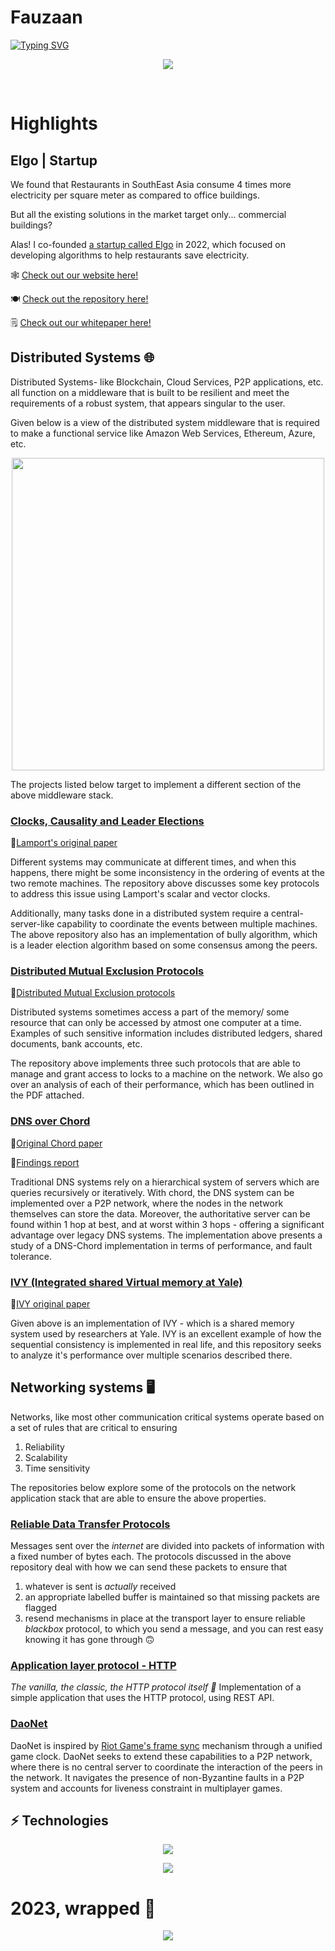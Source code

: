 # Fauzaan
[![Typing SVG](https://readme-typing-svg.demolab.com?font=Fira+Code&duration=2000&pause=1000&color=025EF7&multiline=true&width=435&height=95&lines=Software+and+Data+Engineer;Engineering+Backend+Systems)](https://git.io/typing-svg)

<p align="center">
  <!--<img align="center" src="https://github-readme-stats.vercel.app/api/top-langs/?username=fauzxan&layout=donut&theme=transparent&show_icons=true"/>-->
  <img align="center" src="https://api.githubtrends.io/user/svg/fauzxan/langs?time_range=one_year&loc_metric=changed&theme=classic"/>
</p>

<!--
<details>
  <image align="center" src="https://github-readme-stats.vercel.app/api/wakatime/?username=fauzxan" />
</details> Test change
-->

<br/>

# Highlights

## Elgo | Startup
We found that Restaurants in SouthEast Asia consume 4 times more electricity per square meter as compared to office buildings. 

But all the existing solutions in the market target only... commercial buildings?

Alas! I co-founded [a startup called Elgo](https://www.linkedin.com/company/elgoelectric/) in 2022, which focused on developing algorithms to help restaurants save electricity.

🕸️ [Check out our website here!](https://elgo-webapp.vercel.app/)

🍽️ [Check out the repository here!](https://github.com/ElgoElectric)

🗒️ [Check out our whitepaper here!](https://elgo-webapp.vercel.app/report.pdf)



## Distributed Systems 🌐
Distributed Systems- like Blockchain, Cloud Services, P2P applications, etc. all function on a middleware that is built to be resilient and meet the requirements of a robust system, that appears singular to the user. 

Given below is a view of the distributed system middleware that is required to make a functional service like Amazon Web Services, Ethereum, Azure, etc. 

<p align="center">
  <img src="https://github.com/fauzxan/fauzxan/assets/92146562/9ad64859-fb05-43c0-b69a-e256291800f9" width="500">
</p>
The projects listed below target to implement a different section of the above middleware stack. 

### [Clocks, Causality and Leader Elections](https://github.com/fauzxan/distributed_systems)
📑[Lamport's original paper](https://lamport.azurewebsites.net/pubs/time-clocks.pdf)

Different systems may communicate at different times, and when this happens, there might be some inconsistency in the ordering of events at the two remote machines. 
The repository above discusses some key protocols to address this issue using Lamport's scalar and vector clocks. 

Additionally, many tasks done in a distributed system require a central-server-like capability to coordinate the events between multiple machines. The above repository also has an implementation of bully algorithm, which is a leader election algorithm based on some consensus among the peers. 

### [Distributed Mutual Exclusion Protocols](https://github.com/fauzxan/distributed_mutual_exclusion) 
📑[Distributed Mutual Exclusion protocols](https://citeseerx.ist.psu.edu/document?repid=rep1&type=pdf&doi=448903fa04b096e85ef272acca9c768b9a8a26f2)

Distributed systems sometimes access a part of the memory/ some resource that can only be accessed by atmost one computer at a time. Examples of such sensitive information includes distributed ledgers, shared documents, bank accounts, etc. 

The repository above implements three such protocols that are able to manage and grant access to locks to a machine on the network. We also go over an analysis of each of their performance, which has been outlined in the PDF attached. 

### [DNS over Chord](https://github.com/fauzxan/dns-chord)
📑[Original Chord paper](https://pdos.csail.mit.edu/papers/chord:sigcomm01/chord_sigcomm.pdf)

📑[Findings report](https://github.com/fauzxan/dns-chord/blob/main/documentation/50_041_Distributed_Systems_Project.pdf)

Traditional DNS systems rely on a hierarchical system of servers which are queries recursively or iteratively. With chord, the DNS system can be implemented over a P2P network, where the nodes in the network themselves can store the data. Moreover, the authoritative server can be found within 1 hop at best, and at worst within 3 hops - offering a significant advantage over legacy DNS systems. The implementation above presents a study of a DNS-Chord implementation in terms of performance, and fault tolerance. 

### [IVY (Integrated shared Virtual memory at Yale)](https://github.com/fauzxan/ivy)
📑[IVY original paper](https://systems.cs.columbia.edu/ds2-class/papers/li-ivy.pdf)

Given above is an implementation of IVY - which is a shared memory system used by researchers at Yale. IVY is an excellent example of how the sequential consistency is implemented in real life, and this repository seeks to analyze it's performance over multiple scenarios described there. 

## Networking systems 🖥️

Networks, like most other communication critical systems operate based on a set of rules that are critical to ensuring 
1. Reliability
2. Scalability
3. Time sensitivity

The repositories below explore some of the protocols on the network application stack that are able to ensure the above properties.

### [Reliable Data Transfer Protocols](https://github.com/fauzxan/Reliable-Data-Transfer)
Messages sent over the _internet_ are divided into packets of information with a fixed number of bytes each. The protocols discussed in the above repository deal with how we can send these packets to ensure that 
1. whatever is sent is _actually_ received 
2. an appropriate labelled buffer is maintained so that missing packets are flagged
3. resend mechanisms in place at the transport layer to ensure reliable _blackbox_ protocol, to which you send a message, and you can rest easy knowing it has gone through 🙃

### [Application layer protocol - HTTP](https://github.com/fauzxan/Network-labs)
_The vanilla, the classic, the HTTP protocol itself 🚀_
Implementation of a simple application that uses the HTTP protocol, using REST API.

### [DaoNet](https://github.com/fauzxan/DaoNet)
DaoNet is inspired by [Riot Game's frame sync](https://technology.riotgames.com/news/determinism-league-legends-unified-clock) mechanism through a unified game clock. DaoNet seeks to extend these capabilities to a P2P network, where there is no central server to coordinate the interaction of the peers in the network. It navigates the presence of non-Byzantine faults in a P2P system and accounts for liveness constraint in multiplayer games.  

 ## ⚡ Technologies


<p align="center">
  <a href="https://skillicons.dev">
    <img src="https://skillicons.dev/icons?i=go,js,java,cpp,python,nodejs,aws,github,grafana,docker,mongodb,mysql,redis,postgres,postman" />
  </a>
</p>
<p align="center">
  <a href="https://skillicons.dev">
        <img src="https://skillicons.dev/icons?i=linux,jenkins,flask,fastapi" />
  </a>
</p>

<!--
![JavaScript](https://img.shields.io/badge/-JavaScript-black?style=flat-square&logo=javascript)
![Nodejs](https://img.shields.io/badge/-Nodejs-black?style=flat-square&logo=Node.js)
![Python](https://img.shields.io/badge/-Python-black?style=flat-square&logo=Python)
![React](https://img.shields.io/badge/-React-black?style=flat-square&logo=react)
![Java](https://img.shields.io/badge/-java-E34A86?style=flat-square&logo=java)
![C++](https://img.shields.io/badge/-C++-00599C?style=flat-square&logo=c)
![HTML5](https://img.shields.io/badge/-HTML5-E34F26?style=flat-square&logo=html5&logoColor=white)
![CSS3](https://img.shields.io/badge/-CSS3-1572B6?style=flat-square&logo=css3)
![TypeScript](https://img.shields.io/badge/-TypeScript-007ACC?style=flat-square&logo=typescript)
![MongoDB](https://img.shields.io/badge/-MongoDB-black?style=flat-square&logo=mongodb)
![Redis](https://img.shields.io/badge/-Redis-black?style=flat-square&logo=Redis)
![PostgreSQL](https://img.shields.io/badge/-PostgreSQL-336791?style=flat-square&logo=postgresql)
![MySQL](https://img.shields.io/badge/-MySQL-black?style=flat-square&logo=mysql)
![Docker](https://img.shields.io/badge/-Docker-black?style=flat-square&logo=docker)
![Amazon AWS](https://img.shields.io/badge/Amazon%20AWS-232F3E?style=flat-square&logo=amazon-aws)
![Git](https://img.shields.io/badge/-Git-black?style=flat-square&logo=git)
![GitHub](https://img.shields.io/badge/-GitHub-181717?style=flat-square&logo=github)
-->
# 2023, wrapped 🚀
<p align="center">
  <a href="https://skillicons.dev">
    <img src="https://github.com/fauzxan/fauzxan/assets/92146562/850c399a-471b-4c11-8234-dbd25bd5c015" />
  </a>
</p>
